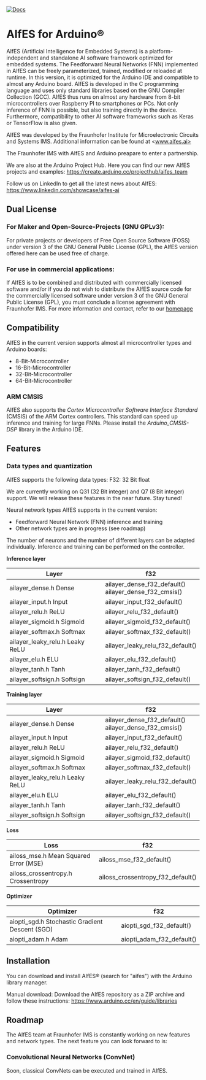 [![Docs](https://img.shields.io/badge/Docs-Doxygen-green)](https://fraunhofer-ims.github.io/AIfES_for_Arduino/)

# AIfES for Arduino®

AIfES (Artificial Intelligence for Embedded Systems) is a platform-independent and standalone AI software framework optimized for embedded systems.
The Feedforward Neural Networks (FNN) implemented in AIfES can be freely parameterized, trained, modified or reloaded at runtime.
In this version, it is optimized for the Arduino IDE and compatible to almost any Arduino board.
AIfES is developed in the C programming language and uses only standard libraries based on the GNU Compiler Collection (GCC).
AIfES thus runs on almost any hardware from 8-bit microcontrollers over Raspberry PI to smartphones or PCs.
Not only inference of FNN is possible, but also training directly in the device. Furthermore, compatibility to other AI software frameworks such as Keras or TensorFlow is also given.

AIfES was developed by the Fraunhofer Institute for Microelectronic Circuits and Systems IMS. Additional information can be found at <www.aifes.ai>

The Fraunhofer IMS with AIfES and Arduino preapare to enter a partnership.

We are also at the Arduino Project Hub. Here you can find our new AIfES projects and examples:
https://create.arduino.cc/projecthub/aifes_team

Follow us on LinkedIn to get all the latest news about AIfES:
https://www.linkedin.com/showcase/aifes-ai

## Dual License
### For Maker and Open-Source-Projects (GNU GPLv3):
For private projects or developers of Free Open Source Software (FOSS) under version 3 of the GNU General Public License (GPL), the AIfES version offered here can be used free of charge.

### For use in commercial applications:
If AIfES is to be combined and distributed with commercially licensed software and/or if you do not wish to distribute the AIfES source code
for the commercially licensed software under version 3 of the GNU General Public License (GPL), you must conclude a license agreement with Fraunhofer IMS.
For more information and contact, refer to our [homepage](<https://www.ims.fraunhofer.de/en/Business-Unit/Industry/Industrial-AI/Artificial-Intelligence-for-Embedded-Systems-AIfES/AIFES_Cooperation.html>)

## Compatibility
AIfES in the current version supports almost all microcontroller types and Arduino boards:
*	8-Bit-Microcontroller
*	16-Bit-Microcontroller
*	32-Bit-Microcontroller
*	64-Bit-Microcontroller

### ARM CMSIS
AIfES also supports the *Cortex Microcontroller Software Interface Standard* (CMSIS) of the ARM Cortex controllers.
This standard can speed up inference and training for large FNNs.
Please install the *Arduino_CMSIS-DSP* library in the Arduino IDE.


## Features
### Data types and quantization
AIfES supports the following data types:
F32:	32 Bit float

We are currently working on Q31 (32 Bit integer) and Q7 (8 Bit integer) support. We will release these features in the near future. Stay tuned!

Neural network types
AIfES supports in the current version:
*	Feedforward Neural Network (FNN) inference and training
*	Other network types are in progress (see roadmap)

The number of neurons and the number of different layers can be adapted individually. Inference and training can be performed on the controller.

**Inference layer**

| Layer      | f32     |
|------------|---------|
| ailayer_dense.h Dense | ailayer_dense_f32_default()<br>ailayer_dense_f32_cmsis() |
| ailayer_input.h Input | ailayer_input_f32_default() |
| ailayer_relu.h ReLU | ailayer_relu_f32_default() |
| ailayer_sigmoid.h Sigmoid | ailayer_sigmoid_f32_default() |
| ailayer_softmax.h Softmax | ailayer_softmax_f32_default() |
| ailayer_leaky_relu.h Leaky ReLU | ailayer_leaky_relu_f32_default() |
| ailayer_elu.h ELU | ailayer_elu_f32_default() |
| ailayer_tanh.h Tanh | ailayer_tanh_f32_default() |
| ailayer_softsign.h Softsign | ailayer_softsign_f32_default() |

**Training layer**

| Layer      | f32     |
|------------|---------|
| ailayer_dense.h Dense | ailayer_dense_f32_default()<br>ailayer_dense_f32_cmsis() |
| ailayer_input.h Input | ailayer_input_f32_default() |
| ailayer_relu.h ReLU | ailayer_relu_f32_default() |
| ailayer_sigmoid.h Sigmoid | ailayer_sigmoid_f32_default() |
| ailayer_softmax.h Softmax | ailayer_softmax_f32_default() |
| ailayer_leaky_relu.h Leaky ReLU | ailayer_leaky_relu_f32_default() |
| ailayer_elu.h ELU | ailayer_elu_f32_default() |
| ailayer_tanh.h Tanh | ailayer_tanh_f32_default() |
| ailayer_softsign.h Softsign | ailayer_softsign_f32_default() |

**Loss**

| Loss                     | f32     |
|--------------------------|---------|
| ailoss_mse.h Mean Squared Error (MSE) | ailoss_mse_f32_default() |
| ailoss_crossentropy.h Crossentropy | ailoss_crossentropy_f32_default() |

**Optimizer**

| Optimizer                         | f32     |
|-----------------------------------|---------|
| aiopti_sgd.h Stochastic Gradient Descent (SGD) | aiopti_sgd_f32_default() |
| aiopti_adam.h Adam | aiopti_adam_f32_default() |

## Installation
You can download and install AIfES® (search for "aifes") with the Arduino library manager.

Manual download:
Download the AIfES repository as a ZIP archive and follow these instructions:
<https://www.arduino.cc/en/guide/libraries>

## Roadmap
The AIfES team at Fraunhofer IMS is constantly working on new features and network types. The next feature you can look forward to is:

### Convolutional Neural Networks (ConvNet) 
Soon, classical ConvNets can be executed and trained in AIfES.
